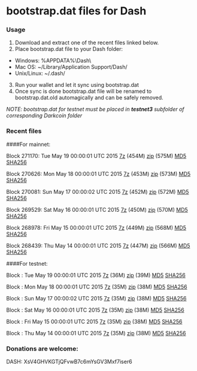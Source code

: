 # bootstrap.dat files for Dash

### Usage

1. Download and extract one of the recent files linked below.
2. Place bootstrap.dat file to your Dash folder:
 - Windows: %APPDATA%\Dash\
 - Mac OS: ~/Library/Application Support/Dash/
 - Unix/Linux: ~/.dash/
3. Run your wallet and let it sync using bootstrap.dat
4. Once sync is done bootstrap.dat file will be renamed to bootstrap.dat.old automagically and can be safely removed.

_NOTE: bootstrap.dat for testnet must be placed in **testnet3** subfolder of corresponding Darkcoin folder_

### Recent files

####For mainnet:

Block 271170: Tue May 19 00:00:01 UTC 2015 [7z](https://transfer.sh/a8uaL/bootstrap.dat.20150519.7z) (454M) [zip](https://transfer.sh/I1zrC/bootstrap.dat.20150519.zip) (575M) [MD5](https://transfer.sh/F3DrO/md5.txt) [SHA256](https://transfer.sh/hyAHx/sha256.txt)

Block 270626: Mon May 18 00:00:01 UTC 2015 [7z](https://transfer.sh/NizAy/bootstrap.dat.20150518.7z) (453M) [zip](https://transfer.sh/17epFc/bootstrap.dat.20150518.zip) (573M) [MD5](https://transfer.sh/IiHT4/md5.txt) [SHA256](https://transfer.sh/k1qVH/sha256.txt)

Block 270081: Sun May 17 00:00:02 UTC 2015 [7z](https://transfer.sh/8QMDB/bootstrap.dat.20150517.7z) (452M) [zip](https://transfer.sh/11Du8X/bootstrap.dat.20150517.zip) (572M) [MD5](https://transfer.sh/udwri/md5.txt) [SHA256](https://transfer.sh/117PMO/sha256.txt)

Block 269529: Sat May 16 00:00:01 UTC 2015 [7z](https://transfer.sh/yEcAF/bootstrap.dat.20150516.7z) (450M) [zip](https://transfer.sh/fUkP8/bootstrap.dat.20150516.zip) (570M) [MD5](https://transfer.sh/8muod/md5.txt) [SHA256](https://transfer.sh/1div9f/sha256.txt)

Block 268978: Fri May 15 00:00:01 UTC 2015 [7z](https://transfer.sh/y8RGM/bootstrap.dat.20150515.7z) (449M) [zip](https://transfer.sh/ej1Gm/bootstrap.dat.20150515.zip) (568M) [MD5](https://transfer.sh/Q3Lja/md5.txt) [SHA256](https://transfer.sh/lBbIB/sha256.txt)

Block 268439: Thu May 14 00:00:01 UTC 2015 [7z](https://transfer.sh/5Bfsv/bootstrap.dat.20150514.7z) (447M) [zip](https://transfer.sh/k41J7/bootstrap.dat.20150514.zip) (566M) [MD5](https://transfer.sh/cwqkJ/md5.txt) [SHA256](https://transfer.sh/ZyREf/sha256.txt)

####For testnet:

Block : Tue May 19 00:00:01 UTC 2015 [7z](https://transfer.sh/1518jh/bootstrap.dat.20150519.7z) (36M) [zip](https://transfer.sh/SbgzM/bootstrap.dat.20150519.zip) (39M) [MD5](https://transfer.sh/Sdon2/md5.txt) [SHA256](https://transfer.sh/ehqQZ/sha256.txt)

Block : Mon May 18 00:00:01 UTC 2015 [7z](https://transfer.sh/7i1q8/bootstrap.dat.20150518.7z) (35M) [zip](https://transfer.sh/4S6Qp/bootstrap.dat.20150518.zip) (38M) [MD5](https://transfer.sh/mgOw5/md5.txt) [SHA256](https://transfer.sh/1aQeD4/sha256.txt)

Block : Sun May 17 00:00:02 UTC 2015 [7z](https://transfer.sh/B0oIF/bootstrap.dat.20150517.7z) (35M) [zip](https://transfer.sh/BMkru/bootstrap.dat.20150517.zip) (38M) [MD5](https://transfer.sh/ygH1p/md5.txt) [SHA256](https://transfer.sh/8G5bp/sha256.txt)

Block : Sat May 16 00:00:01 UTC 2015 [7z](https://transfer.sh/6PR4o/bootstrap.dat.20150516.7z) (35M) [zip](https://transfer.sh/MmMUb/bootstrap.dat.20150516.zip) (38M) [MD5](https://transfer.sh/180yYy/md5.txt) [SHA256](https://transfer.sh/OsMoU/sha256.txt)

Block : Fri May 15 00:00:01 UTC 2015 [7z](https://transfer.sh/hjh4F/bootstrap.dat.20150515.7z) (35M) [zip](https://transfer.sh/QQVF9/bootstrap.dat.20150515.zip) (38M) [MD5](https://transfer.sh/zEgCO/md5.txt) [SHA256](https://transfer.sh/18H9LX/sha256.txt)

Block : Thu May 14 00:00:01 UTC 2015 [7z](https://transfer.sh/132M5o/bootstrap.dat.20150514.7z) (35M) [zip](https://transfer.sh/bAgMh/bootstrap.dat.20150514.zip) (38M) [MD5](https://transfer.sh/OEUwZ/md5.txt) [SHA256](https://transfer.sh/wc1Br/sha256.txt)

### Donations are welcome:

DASH: XsV4GHVKGTjQFvwB7c6mYsGV3Mxf7iser6
